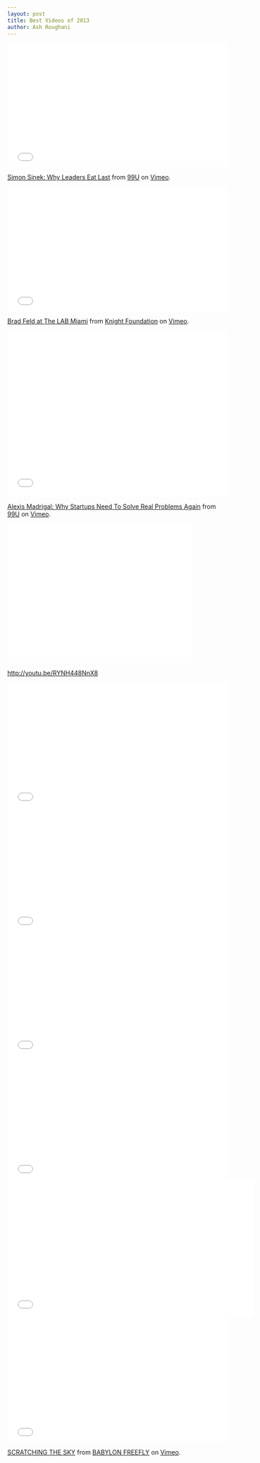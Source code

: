 ```yaml
---
layout: post
title: Best Videos of 2013
author: Ash Roughani
---
```




<iframe src="//player.vimeo.com/video/79899786?title=0&amp;byline=0&amp;portrait=0&amp;color=e91c6b" width="500" height="281" frameborder="0" webkitallowfullscreen mozallowfullscreen allowfullscreen></iframe> <p><a href="http://vimeo.com/79899786">Simon Sinek: Why Leaders Eat Last</a> from <a href="http://vimeo.com/99u">99U</a> on <a href="https://vimeo.com">Vimeo</a>.</p>

<iframe src="//player.vimeo.com/video/65197230" width="500" height="281" frameborder="0" webkitallowfullscreen mozallowfullscreen allowfullscreen></iframe> <p><a href="http://vimeo.com/65197230">Brad Feld at The LAB Miami</a> from <a href="http://vimeo.com/knightfdn">Knight Foundation</a> on <a href="https://vimeo.com">Vimeo</a>.</p>

<iframe src="//player.vimeo.com/video/52256863?title=0&amp;byline=0&amp;portrait=0&amp;color=e91c6b" width="500" height="375" frameborder="0" webkitallowfullscreen mozallowfullscreen allowfullscreen></iframe> <p><a href="http://vimeo.com/52256863">Alexis Madrigal: Why Startups Need To Solve Real Problems Again</a> from <a href="http://vimeo.com/99u">99U</a> on <a href="https://vimeo.com">Vimeo</a>.</p>

<iframe width="420" height="315" src="//www.youtube.com/embed/3bK9B8_0FDQ?rel=0" frameborder="0" allowfullscreen></iframe>

http://youtu.be/RYNH448NnX8

<iframe src="//player.vimeo.com/video/77911159?title=0&amp;byline=0&amp;portrait=0" width="500" height="281" frameborder="0" webkitallowfullscreen mozallowfullscreen allowfullscreen></iframe>


<iframe src="//player.vimeo.com/video/60681262?title=0&amp;byline=0&amp;portrait=0" width="500" height="281" frameborder="0" webkitallowfullscreen mozallowfullscreen allowfullscreen></iframe>

<iframe src="//player.vimeo.com/video/71053793?title=0&amp;byline=0&amp;portrait=0" width="500" height="281" frameborder="0" webkitallowfullscreen mozallowfullscreen allowfullscreen></iframe>

<iframe src="//player.vimeo.com/video/67693440?title=0&amp;byline=0&amp;portrait=0" width="500" height="281" frameborder="0" webkitallowfullscreen mozallowfullscreen allowfullscreen></iframe>

<iframe width="560" height="315" src="//www.youtube.com/embed/hCuNWIDN9zg?rel=0" frameborder="0" allowfullscreen></iframe>



<iframe src="//player.vimeo.com/video/62739266" width="500" height="281" frameborder="0" webkitallowfullscreen mozallowfullscreen allowfullscreen></iframe> <p><a href="http://vimeo.com/62739266">SCRATCHING THE SKY</a> from <a href="http://vimeo.com/user8958037">BABYLON FREEFLY</a> on <a href="https://vimeo.com">Vimeo</a>.</p>
